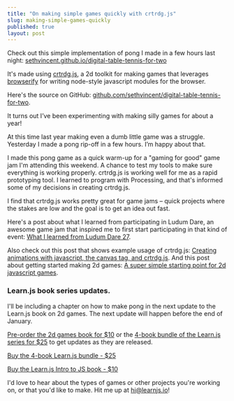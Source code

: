 ```yaml
---
title: "On making simple games quickly with crtrdg.js"
slug: making-simple-games-quickly
published: true
layout: post
---
```


Check out this simple implementation of pong I made in a few hours last night: [sethvincent.github.io/digital-table-tennis-for-two](http://sethvincent.github.io/digital-table-tennis-for-two)

It's made using [crtrdg.js](http://crtrdg.com), a 2d toolkit for making games that leverages [browserify](http://browserify.org) for writing node-style javascript modules for the browser.

Here's the source on GitHub: [github.com/sethvincent/digital-table-tennis-for-two](http://github.com/sethvincent/digital-table-tennis-for-two).

It turns out I’ve been experimenting with making silly games for about a year!

At this time last year making even a dumb little game was a struggle. Yesterday I made a pong rip-off in a few hours. I’m happy about that.

I made this pong game as a quick warm-up for a "gaming for good" game jam I'm attending this weekend. A chance to test my tools to make sure everything is working properly. crtrdg.js is working well for me as a rapid prototyping tool. I learned to program with Processing, and that's informed some of my decisions in creating crtrdg.js.

I find that crtrdg.js works pretty great for game jams – quick projects where the stakes are low and the goal is to get an idea out fast. 

Here's a post about what I learned from participating in Ludum Dare, an awesome game jam that inspired me to first start participating in that kind of event: [What I learned from Ludum Dare 27](http://superbigtree.tumblr.com/post/59937961490/what-i-learned-from-ludum-dare-27).

Also check out this post that shows example usage of crtrdg.js: [Creating animations with javascript, the canvas tag, and crtrdg.js](http://superbigtree.tumblr.com/post/62030587562/creating-animations-with-javascript-the-canvas-tag). And this post about getting started making 2d games: [A super simple starting point for 2d javascript games](http://learnjs.io/blog/2013/11/16/simple-2d-game/).

### Learn.js book series updates.

I'll be including a chapter on how to make pong in the next update to the Learn.js book on 2d games. The next update will happen before the end of January.

[Pre-order the 2d games book for $10](http://gum.co/learnjs02) or the [4-book bundle of the Learn.js series for $25](http://gum.co/bundle01) to get updates as they are released.

<a href="http://gum.co/bundle01" class="buy button">Buy the 4-book Learn.js bundle - $25</a>

<a href="http://gum.co/learnjs01" class="buy button">Buy the Learn.js Intro to JS book - $10</a>

I'd love to hear about the types of games or other projects you're working on, or that you'd like to make. Hit me up at hi@learnjs.io!